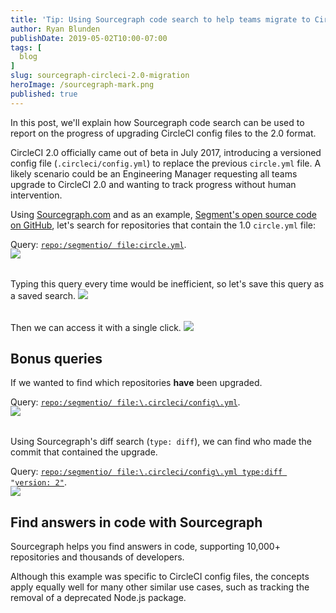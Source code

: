 ```yaml
---
title: 'Tip: Using Sourcegraph code search to help teams migrate to CircleCI 2.0'
author: Ryan Blunden
publishDate: 2019-05-02T10:00-07:00
tags: [
  blog
]
slug: sourcegraph-circleci-2.0-migration
heroImage: /sourcegraph-mark.png
published: true
---
```


In this post, we'll explain how Sourcegraph code search can be used to report on the progress of upgrading CircleCI config files to the 2.0 format.

CircleCI 2.0 officially came out of beta in July 2017, introducing a versioned config file (`.circleci/config.yml`) to replace the previous `circle.yml` file. A likely scenario could be an Engineering Manager requesting all teams upgrade to CircleCI 2.0 and wanting to track progress without human intervention.

Using [Sourcegraph.com](https://sourcegraph.com/) and as an example, [Segment's open source code on GitHub](https://github.com/segmentio), let's search for repositories that contain the 1.0 `circle.yml` file:

<div class="text-center" style="margin-bottom: -1rem">

  Query: [`repo:/segmentio/ file:circle.yml`](https://sourcegraph.com/search?q=repo:/segmentio/+file:circle.yml).

</div>

<a href="https://sourcegraph.com/search?q=repo:/segmentio/+file:circle.yml">
  <img src="/blog/circleci-results.png" />
</a>

<p style="margin-top:2rem">
  Typing this query every time would be inefficient, so let's save this query as a saved search.
  <img src="/blog/circleci-create-saved-search.png" />
</p>

<p style="margin-top:2rem">
  Then we can access it with a single click.
  <img src="/blog/circleci-access-saved-search.png" />
</p>

<!--
TODO(ryan): Needs type:diff <p style="margin-top:2rem">
  We can take this a step further by opting to receive a notification when the number of results for <code>circle.yml</code> files change:
  <img src="/blog/circleci-saved-search-notification.png" />
</p> -->

## Bonus queries

If we wanted to find which repositories **have** been upgraded.

<div class="text-center" style="margin-bottom: -1rem">

Query: [`repo:/segmentio/ file:\.circleci/config\.yml`](https://sourcegraph.com/search?q=repo:/segmentio/+file:%5C.circleci/config%5C.yml).

</div>

<div class="text-center">
  <a href="https://sourcegraph.com/search?q=repo:/segmentio/+file:circle.yml">
    <img src="/blog/circleci-results.png" />
  </a>  
</div>

<p style="margin-top:2rem">
  Using Sourcegraph's diff search (<code>type: diff</code>), we can find who made the commit that contained the upgrade.
</p>

<div class="text-center" style="margin-bottom: -1rem">

  Query: [`repo:/segmentio/ file:\.circleci/config\.yml type:diff "version: 2"`](https://sourcegraph.com/search?q=repo:/segmentio/+file:%5C.circleci/config%5C.yml+type:diff+%22version:+2%22).

</div>

<a href="https://sourcegraph.com/search?q=repo:/segmentio/+file:circle.yml">
  <img src="circleci-who-upgraded.png" />
</a>

## Find answers in code with Sourcegraph

Sourcegraph helps you find answers in code, supporting 10,000+ repositories and thousands of developers.

Although this example was specific to CircleCI config files, the concepts apply equally well for many other similar use cases, such as tracking the removal of a deprecated Node.js package.

<style>
  .blog-post__body img { border: none; }
  .blog-post__body code { font-size: 0.9rem; }
</style>
